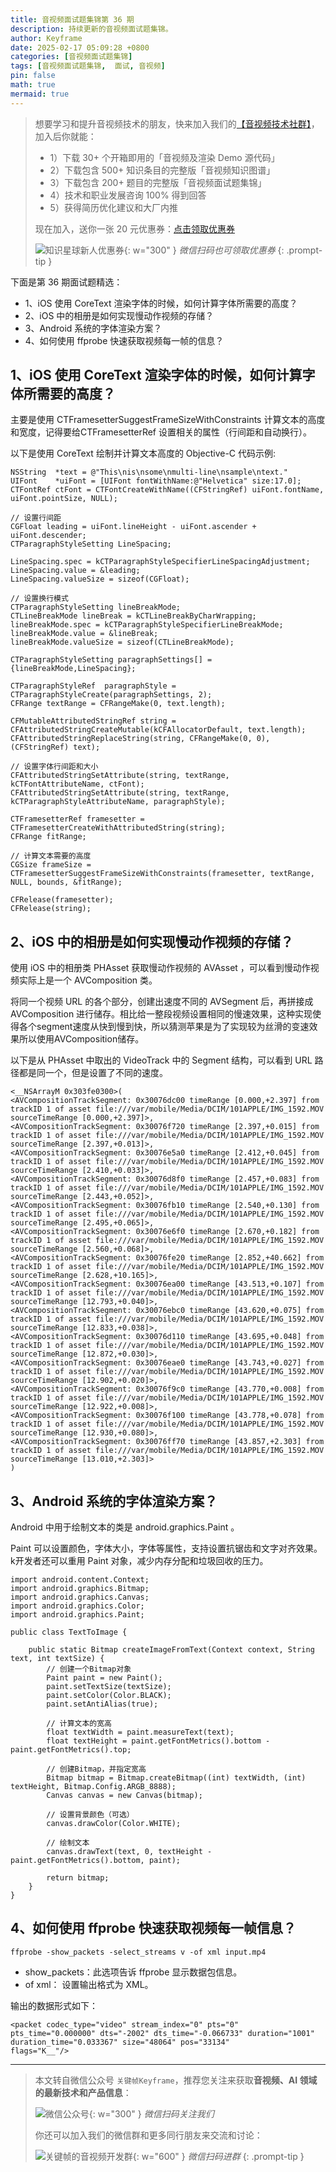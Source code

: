 ```yaml
---
title: 音视频面试题集锦第 36 期
description: 持续更新的音视频面试题集锦。
author: Keyframe
date: 2025-02-17 05:09:28 +0800
categories: [音视频面试题集锦]
tags: [音视频面试题集锦,  面试, 音视频]
pin: false
math: true
mermaid: true
---
```


>想要学习和提升音视频技术的朋友，快来加入我们的<a href="https://t.zsxq.com/jRprT" target="_blank" rel="noopener noreferrer">【音视频技术社群】</a>，加入后你就能：
>
>- 1）下载 30+ 个开箱即用的「音视频及渲染 Demo 源代码」
>- 2）下载包含 500+ 知识条目的完整版「音视频知识图谱」
>- 3）下载包含 200+ 题目的完整版「音视频面试题集锦」
>- 4）技术和职业发展咨询 100% 得到回答
>- 5）获得简历优化建议和大厂内推
>  
>现在加入，送你一张 20 元优惠券：<a href="https://t.zsxq.com/jRprT" target="_blank" rel="noopener noreferrer">点击领取优惠券</a>
>
>![知识星球新人优惠券](assets/img/keyframe-zsxq-coupon.png){: w="300" }
>_微信扫码也可领取优惠券_
{: .prompt-tip }



下面是第 36 期面试题精选：

- 1、iOS 使用 CoreText 渲染字体的时候，如何计算字体所需要的高度？
- 2、iOS 中的相册是如何实现慢动作视频的存储？
- 3、Android 系统的字体渲染方案？
- 4、如何使用 ffprobe 快速获取视频每一帧的信息？


## 1、iOS 使用 CoreText 渲染字体的时候，如何计算字体所需要的高度？ 

主要是使用 CTFramesetterSuggestFrameSizeWithConstraints 计算文本的高度和宽度，记得要给CTFramesetterRef 设置相关的属性（行间距和自动换行）。

以下是使用 CoreText 绘制并计算文本高度的 Objective-C 代码示例:

```objc
NSString  *text = @"This\nis\nsome\nmulti-line\nsample\ntext."
UIFont    *uiFont = [UIFont fontWithName:@"Helvetica" size:17.0];
CTFontRef ctFont = CTFontCreateWithName((CFStringRef) uiFont.fontName, uiFont.pointSize, NULL);

// 设置行间距
CGFloat leading = uiFont.lineHeight - uiFont.ascender + uiFont.descender;
CTParagraphStyleSetting LineSpacing;
    
LineSpacing.spec = kCTParagraphStyleSpecifierLineSpacingAdjustment;
LineSpacing.value = &leading;
LineSpacing.valueSize = sizeof(CGFloat);
    
// 设置换行模式
CTParagraphStyleSetting lineBreakMode;
CTLineBreakMode lineBreak = kCTLineBreakByCharWrapping;
lineBreakMode.spec = kCTParagraphStyleSpecifierLineBreakMode;
lineBreakMode.value = &lineBreak;
lineBreakMode.valueSize = sizeof(CTLineBreakMode);

CTParagraphStyleSetting paragraphSettings[] = {lineBreakMode,LineSpacing};

CTParagraphStyleRef  paragraphStyle = CTParagraphStyleCreate(paragraphSettings, 2);
CFRange textRange = CFRangeMake(0, text.length);

CFMutableAttributedStringRef string = CFAttributedStringCreateMutable(kCFAllocatorDefault, text.length);
CFAttributedStringReplaceString(string, CFRangeMake(0, 0), (CFStringRef) text);

// 设置字体行间距和大小
CFAttributedStringSetAttribute(string, textRange, kCTFontAttributeName, ctFont);
CFAttributedStringSetAttribute(string, textRange, kCTParagraphStyleAttributeName, paragraphStyle);

CTFramesetterRef framesetter = CTFramesetterCreateWithAttributedString(string);
CFRange fitRange;

// 计算文本需要的高度
CGSize frameSize = CTFramesetterSuggestFrameSizeWithConstraints(framesetter, textRange, NULL, bounds, &fitRange);

CFRelease(framesetter);
CFRelease(string);
```

## 2、iOS 中的相册是如何实现慢动作视频的存储？

使用 iOS 中的相册类 PHAsset 获取慢动作视频的 AVAsset ，可以看到慢动作视频实际上是一个 AVComposition 类。

将同一个视频 URL 的各个部分，创建出速度不同的 AVSegment 后，再拼接成 AVComposition 进行储存。相比给一整段视频设置相同的慢速效果，这种实现使得各个segment速度从快到慢到快，所以猜测苹果是为了实现较为丝滑的变速效果所以使用AVComposition储存。

以下是从 PHAsset 中取出的 VideoTrack 中的 Segment 结构，可以看到 URL 路径都是同一个，但是设置了不同的速度。

```
<__NSArrayM 0x303fe0300>(
<AVCompositionTrackSegment: 0x30076dc00 timeRange [0.000,+2.397] from trackID 1 of asset file:///var/mobile/Media/DCIM/101APPLE/IMG_1592.MOV sourceTimeRange [0.000,+2.397]>,
<AVCompositionTrackSegment: 0x30076f720 timeRange [2.397,+0.015] from trackID 1 of asset file:///var/mobile/Media/DCIM/101APPLE/IMG_1592.MOV sourceTimeRange [2.397,+0.013]>,
<AVCompositionTrackSegment: 0x30076e5a0 timeRange [2.412,+0.045] from trackID 1 of asset file:///var/mobile/Media/DCIM/101APPLE/IMG_1592.MOV sourceTimeRange [2.410,+0.033]>,
<AVCompositionTrackSegment: 0x30076d8f0 timeRange [2.457,+0.083] from trackID 1 of asset file:///var/mobile/Media/DCIM/101APPLE/IMG_1592.MOV sourceTimeRange [2.443,+0.052]>,
<AVCompositionTrackSegment: 0x30076fb10 timeRange [2.540,+0.130] from trackID 1 of asset file:///var/mobile/Media/DCIM/101APPLE/IMG_1592.MOV sourceTimeRange [2.495,+0.065]>,
<AVCompositionTrackSegment: 0x30076e6f0 timeRange [2.670,+0.182] from trackID 1 of asset file:///var/mobile/Media/DCIM/101APPLE/IMG_1592.MOV sourceTimeRange [2.560,+0.068]>,
<AVCompositionTrackSegment: 0x30076fe20 timeRange [2.852,+40.662] from trackID 1 of asset file:///var/mobile/Media/DCIM/101APPLE/IMG_1592.MOV sourceTimeRange [2.628,+10.165]>,
<AVCompositionTrackSegment: 0x30076ea00 timeRange [43.513,+0.107] from trackID 1 of asset file:///var/mobile/Media/DCIM/101APPLE/IMG_1592.MOV sourceTimeRange [12.793,+0.040]>,
<AVCompositionTrackSegment: 0x30076ebc0 timeRange [43.620,+0.075] from trackID 1 of asset file:///var/mobile/Media/DCIM/101APPLE/IMG_1592.MOV sourceTimeRange [12.833,+0.038]>,
<AVCompositionTrackSegment: 0x30076d110 timeRange [43.695,+0.048] from trackID 1 of asset file:///var/mobile/Media/DCIM/101APPLE/IMG_1592.MOV sourceTimeRange [12.872,+0.030]>,
<AVCompositionTrackSegment: 0x30076eae0 timeRange [43.743,+0.027] from trackID 1 of asset file:///var/mobile/Media/DCIM/101APPLE/IMG_1592.MOV sourceTimeRange [12.902,+0.020]>,
<AVCompositionTrackSegment: 0x30076f9c0 timeRange [43.770,+0.008] from trackID 1 of asset file:///var/mobile/Media/DCIM/101APPLE/IMG_1592.MOV sourceTimeRange [12.922,+0.008]>,
<AVCompositionTrackSegment: 0x30076f100 timeRange [43.778,+0.078] from trackID 1 of asset file:///var/mobile/Media/DCIM/101APPLE/IMG_1592.MOV sourceTimeRange [12.930,+0.080]>,
<AVCompositionTrackSegment: 0x30076ff70 timeRange [43.857,+2.303] from trackID 1 of asset file:///var/mobile/Media/DCIM/101APPLE/IMG_1592.MOV sourceTimeRange [13.010,+2.303]>
)
```




## 3、Android 系统的字体渲染方案？

Android 中用于绘制文本的类是 android.graphics.Paint 。

Paint 可以设置颜色，字体大小，字体等属性，支持设置抗锯齿和文字对齐效果。k开发者还可以重用 Paint 对象，减少内存分配和垃圾回收的压力。

```
import android.content.Context;
import android.graphics.Bitmap;
import android.graphics.Canvas;
import android.graphics.Color;
import android.graphics.Paint;

public class TextToImage {

    public static Bitmap createImageFromText(Context context, String text, int textSize) {
        // 创建一个Bitmap对象
        Paint paint = new Paint();
        paint.setTextSize(textSize);
        paint.setColor(Color.BLACK);
        paint.setAntiAlias(true);

        // 计算文本的宽高
        float textWidth = paint.measureText(text);
        float textHeight = paint.getFontMetrics().bottom - paint.getFontMetrics().top;

        // 创建Bitmap，并指定宽高
        Bitmap bitmap = Bitmap.createBitmap((int) textWidth, (int) textHeight, Bitmap.Config.ARGB_8888);
        Canvas canvas = new Canvas(bitmap);

        // 设置背景颜色（可选）
        canvas.drawColor(Color.WHITE);

        // 绘制文本
        canvas.drawText(text, 0, textHeight - paint.getFontMetrics().bottom, paint);

        return bitmap;
    }
}
```

## 4、如何使用 ffprobe 快速获取视频每一帧信息？

```
ffprobe -show_packets -select_streams v -of xml input.mp4
```

- show_packets：此选项告诉 ffprobe 显示数据包信息。
- of xml： 设置输出格式为 XML。

输出的数据形式如下：

```
<packet codec_type="video" stream_index="0" pts="0" pts_time="0.000000" dts="-2002" dts_time="-0.066733" duration="1001" duration_time="0.033367" size="48064" pos="33134" 
flags="K__"/>
```




---

> 本文转自微信公众号 `关键帧Keyframe`，推荐您关注来获取**音视频、AI 领域的最新技术和产品信息**：
>
>![微信公众号](assets/img/keyframe-mp.jpg){: w="300" }
>_微信扫码关注我们_
>
>你还可以加入我们的微信群和更多同行朋友来交流和讨论：
>
>![关键帧的音视频开发群](assets/img/av-wechat-group.jpg){: w="600" }
>_微信扫码进群_
{: .prompt-tip }

